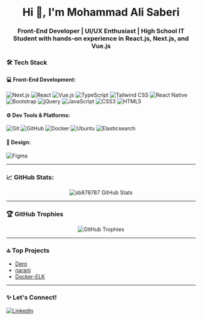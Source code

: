 <h1 align="center">Hi 👋, I'm Mohammad Ali Saberi</h1>
<h3 align="center">Front-End Developer | UI/UX Enthusiast | High School IT Student with hands-on experience in React.js, Next.js, and Vue.js</h3>

### 🛠️ Tech Stack

#### 💻 Front-End Development:

![Next.js](https://img.shields.io/badge/Next.js-000000?style=flat&logo=next.js)
![React](https://img.shields.io/badge/React-61DAFB?style=flat&logo=react&logoColor=black)
![Vue.js](https://img.shields.io/badge/Vue.js-4FC08D?style=flat&logo=vue.js&logoColor=white)
![TypeScript](https://img.shields.io/badge/TypeScript-3178C6?style=flat&logo=typescript&logoColor=white)
![Tailwind CSS](https://img.shields.io/badge/Tailwind_CSS-38B2AC?style=flat&logo=tailwind-css&logoColor=white)
![React Native](https://img.shields.io/badge/React%20Native-61DAFB?style=flat&logo=react&logoColor=black)
![Bootstrap](https://img.shields.io/badge/Bootstrap-7952B3?style=flat&logo=bootstrap&logoColor=white)
![jQuery](https://img.shields.io/badge/jQuery-0769AD?style=flat&logo=jquery&logoColor=white)
![JavaScript](https://img.shields.io/badge/JavaScript-F7DF1E?style=flat&logo=javascript&logoColor=black)
![CSS3](https://img.shields.io/badge/CSS3-1572B6?style=flat&logo=css3&logoColor=white)
![HTML5](https://img.shields.io/badge/HTML5-E34F26?style=flat&logo=html5&logoColor=white)

#### ⚙️ Dev Tools & Platforms:
![Git](https://img.shields.io/badge/Git-F05032?style=flat&logo=git&logoColor=white)
![GitHub](https://img.shields.io/badge/GitHub-181717?style=flat&logo=github)
![Docker](https://img.shields.io/badge/Docker-2496ED?style=flat&logo=docker&logoColor=white)
![Ubuntu](https://img.shields.io/badge/Ubuntu-E95420?style=flat&logo=ubuntu&logoColor=white)
![Elasticsearch](https://img.shields.io/badge/Elasticsearch-005571?style=flat&logo=elasticsearch)

#### 🎨 Design:
![Figma](https://img.shields.io/badge/Figma-F24E1E?style=flat&logo=figma&logoColor=white)

---

### 📈 GitHub Stats:
<p align="center">
  <img src="https://github-readme-stats.vercel.app/api?username=sb878787&show_icons=true&theme=tokyonight" alt="sb878787 GitHub Stats" />
</p>

---

### 🏆 GitHub Trophies
<p align="center">
  <img src="https://github-profile-trophy.vercel.app/?username=sb878787&theme=onedark" alt="GitHub Trophies" />
</p>

---

### 🔝 Top Projects
- [Dero](https://github.com/sb878787/dero)
- [naranj](https://github.com/sb878787/naranj)
- [Docker-ELK](https://github.com/sb878787/Docker-ELK)

---

### ✨ Let's Connect!
[![LinkedIn](https://img.shields.io/badge/-LinkedIn-blue?style=flat&logo=linkedin)](https://www.linkedin.com/in/mohammad-ali-saberi/)  
